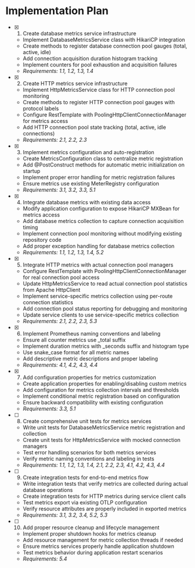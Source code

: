 # Implementation Plan

- [x] 1. Create database metrics service infrastructure
  - Implement DatabaseMetricsService class with HikariCP integration
  - Create methods to register database connection pool gauges (total, active, idle)
  - Add connection acquisition duration histogram tracking
  - Implement counters for pool exhaustion and acquisition failures
  - _Requirements: 1.1, 1.2, 1.3, 1.4_

- [x] 2. Create HTTP metrics service infrastructure
  - Implement HttpMetricsService class for HTTP connection pool monitoring
  - Create methods to register HTTP connection pool gauges with protocol labels
  - Configure RestTemplate with PoolingHttpClientConnectionManager for metrics access
  - Add HTTP connection pool state tracking (total, active, idle connections)
  - _Requirements: 2.1, 2.2, 2.3_

- [x] 3. Implement metrics configuration and auto-registration
  - Create MetricsConfiguration class to centralize metric registration
  - Add @PostConstruct methods for automatic metric initialization on startup
  - Implement proper error handling for metric registration failures
  - Ensure metrics use existing MeterRegistry configuration
  - _Requirements: 3.1, 3.2, 3.3, 5.1_

- [x] 4. Integrate database metrics with existing data access
  - Modify application configuration to expose HikariCP MXBean for metrics access
  - Add database metrics collection to capture connection acquisition timing
  - Implement connection pool monitoring without modifying existing repository code
  - Add proper exception handling for database metrics collection
  - _Requirements: 1.1, 1.2, 1.3, 1.4, 5.2_

- [x] 5. Integrate HTTP metrics with actual connection pool managers
  - Configure RestTemplate with PoolingHttpClientConnectionManager for real connection pool access
  - Update HttpMetricsService to read actual connection pool statistics from Apache HttpClient
  - Implement service-specific metrics collection using per-route connection statistics
  - Add connection pool status reporting for debugging and monitoring
  - Update service clients to use service-specific metrics collection
  - _Requirements: 2.1, 2.2, 2.3, 5.3_

- [x] 6. Implement Prometheus naming conventions and labeling
  - Ensure all counter metrics use _total suffix
  - Implement duration metrics with _seconds suffix and histogram type
  - Use snake_case format for all metric names
  - Add descriptive metric descriptions and proper labeling
  - _Requirements: 4.1, 4.2, 4.3, 4.4_

- [x] 7. Add configuration properties for metrics customization
  - Create application properties for enabling/disabling custom metrics
  - Add configuration for metrics collection intervals and thresholds
  - Implement conditional metric registration based on configuration
  - Ensure backward compatibility with existing configuration
  - _Requirements: 3.3, 5.1_

- [ ] 8. Create comprehensive unit tests for metrics services
  - Write unit tests for DatabaseMetricsService metric registration and collection
  - Create unit tests for HttpMetricsService with mocked connection managers
  - Test error handling scenarios for both metrics services
  - Verify metric naming conventions and labeling in tests
  - _Requirements: 1.1, 1.2, 1.3, 1.4, 2.1, 2.2, 2.3, 4.1, 4.2, 4.3, 4.4_

- [ ] 9. Create integration tests for end-to-end metrics flow
  - Write integration tests that verify metrics are collected during actual database operations
  - Create integration tests for HTTP metrics during service client calls
  - Test metrics export via existing OTLP configuration
  - Verify resource attributes are properly included in exported metrics
  - _Requirements: 3.1, 3.2, 3.4, 5.2, 5.3_

- [ ] 10. Add proper resource cleanup and lifecycle management
  - Implement proper shutdown hooks for metrics cleanup
  - Add resource management for metric collection threads if needed
  - Ensure metrics services properly handle application shutdown
  - Test metrics behavior during application restart scenarios
  - _Requirements: 5.4_